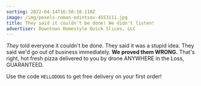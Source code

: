 ```yaml
---
sorting: 2022-04-14T16:50:18.110Z
image: /img/pexels-roman-odintsov-4553111.jpg
title: They said it couldn't be done! We didn't listen!
advertiser: Downtown Homestyle Quick Slices, LLC
---
```

*They* told everyone it couldn't be done.  They said it was a stupid idea. They said we'd go out of business immediately. **We proved them WRONG.** That's right, hot fresh pizza delivered to you by drone ANYWHERE in the Loss, GUARANTEED.

Use the code `HELLODOUG` to get free delivery on your first order!